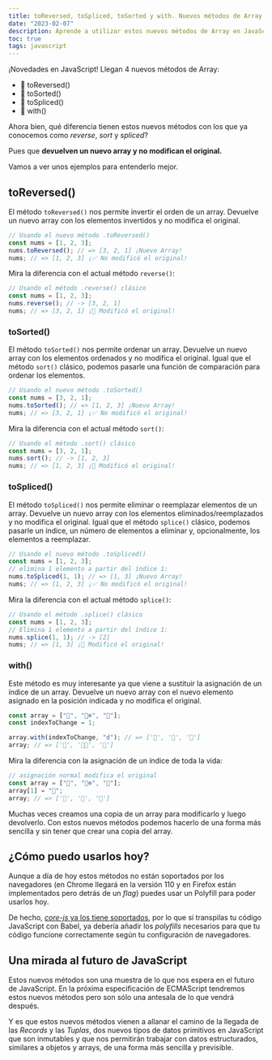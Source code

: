 ```yaml
---
title: toReversed, toSpliced, toSorted y with. Nuevos métodos de Array en JavaScript explicados.
date: "2023-02-07"
description: Aprende a utilizar estos nuevos métodos de Array en JavaScript que te permiten obtener un nuevo array sin modificar el original.
toc: true
tags: javascript
---
```


¡Novedades en JavaScript! Llegan 4 nuevos métodos de Array:

- 🔹 toReversed()
- 🔹 toSorted()
- 🔹 toSpliced()
- 🔹 with()

Ahora bien, qué diferencia tienen estos nuevos métodos con los que ya conocemos como _reverse_, _sort_ y _spliced_?

Pues que **devuelven un nuevo array y no modifican el original.**

Vamos a ver unos ejemplos para entenderlo mejor.

## toReversed()

El método `toReversed()` nos permite invertir el orden de un array. Devuelve un nuevo array con los elementos invertidos y no modifica el original.

```js
// Usando el nuevo método .toReversed()
const nums = [1, 2, 3];
nums.toReversed(); // => [3, 2, 1] ¡Nuevo Array!
nums; // => [1, 2, 3] ¡✅ No modificó el original!
```

Mira la diferencia con el actual método `reverse()`:

```js
// Usando el método .reverse() clásico
const nums = [1, 2, 3];
nums.reverse(); // -> [3, 2, 1]
nums; // => [3, 2, 1] ¡🛑 Modificó el original!
```

### toSorted()

El método `toSorted()` nos permite ordenar un array. Devuelve un nuevo array con los elementos ordenados y no modifica el original. Igual que el método `sort()` clásico, podemos pasarle una función de comparación para ordenar los elementos.

```js
// Usando el nuevo método .toSorted()
const nums = [3, 2, 1];
nums.toSorted(); // => [1, 2, 3] ¡Nuevo Array!
nums; // => [3, 2, 1] ¡✅ No modificó el original!
```

Mira la diferencia con el actual método `sort()`:

```js
// Usando el método .sort() clásico
const nums = [3, 2, 1];
nums.sort(); // -> [1, 2, 3]
nums; // => [1, 2, 3] ¡🛑 Modificó el original!
```

### toSpliced()

El método `toSpliced()` nos permite eliminar o reemplazar elementos de un array. Devuelve un nuevo array con los elementos eliminados/reemplazados y no modifica el original. Igual que el método `splice()` clásico, podemos pasarle un índice, un número de elementos a eliminar y, opcionalmente, los elementos a reemplazar.

```js
// Usando el nuevo método .toSpliced()
const nums = [1, 2, 3];
// elimina 1 elemento a partir del índice 1:
nums.toSpliced(1, 1); // => [1, 3] ¡Nuevo Array!
nums; // => [1, 2, 3] ¡✅ No modificó el original!
```

Mira la diferencia con el actual método `splice()`:

```js
// Usando el método .splice() clásico
const nums = [1, 2, 3];
// Elimina 1 elemento a partir del índice 1:
nums.splice(1, 1); // -> [2]
nums; // => [1, 3] ¡🛑 Modificó el original!
```

### with()

Este método es muy interesante ya que viene a sustituir la asignación de un índice de un array. Devuelve un nuevo array con el nuevo elemento asignado en la posición indicada y no modifica el original.

```js
const array = ["🐼", "🐻‍❄️", "🐻"];
const indexToChange = 1;

array.with(indexToChange, "d"); // => ['🐼', '🐶', '🐻']
array; // => ['🐼', '🐻‍❄️', '🐻']
```

Mira la diferencia con la asignación de un índice de toda la vida:

```js
// asignación normal modifica el original
const array = ["🐼", "🐻‍❄️", "🐻"];
array[1] = "🐶";
array; // => ['🐼', '🐶', '🐻']
```

Muchas veces creamos una copia de un array para modificarlo y luego devolverlo. Con estos nuevos métodos podemos hacerlo de una forma más sencilla y sin tener que crear una copia del array.

## ¿Cómo puedo usarlos hoy?

Aunque a día de hoy estos métodos no están soportados por los navegadores (en Chrome llegará en la versión 110 y en Firefox están implementados pero detrás de un _flag_) puedes usar un Polyfill para poder usarlos hoy.

De hecho, [_core-js_ ya los tiene soportados](https://github.com/zloirock/core-js#change-array-by-copy), por lo que si transpilas tu código JavaScript con Babel, ya debería añadir los _polyfills_ necesarios para que tu código funcione correctamente según tu configuración de navegadores.

## Una mirada al futuro de JavaScript

Estos nuevos métodos son una muestra de lo que nos espera en el futuro de JavaScript. En la próxima especificación de ECMAScript tendremos estos nuevos métodos pero son sólo una antesala de lo que vendrá después.

Y es que estos nuevos métodos vienen a allanar el camino de la llegada de las _Records_ y las _Tuplas_, dos nuevos tipos de datos primitivos en JavaScript que son inmutables y que nos permitirán trabajar con datos estructurados, similares a objetos y arrays, de una forma más sencilla y previsible.
